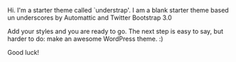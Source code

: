 Hi. I'm a starter theme called `understrap'. I am a blank starter theme based un underscores by Automattic and Twitter Bootstrap 3.0

Add your styles and you are ready to go. The next step is easy to say, but harder to do: make an awesome WordPress theme. :)

Good luck!

